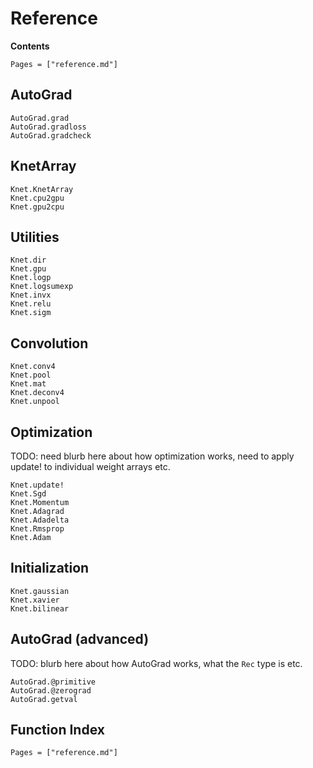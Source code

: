 # Reference

**Contents**

```@contents
Pages = ["reference.md"]
```

## AutoGrad

```@docs
AutoGrad.grad
AutoGrad.gradloss
AutoGrad.gradcheck
```

## KnetArray

```@docs
Knet.KnetArray
Knet.cpu2gpu
Knet.gpu2cpu
```

## Utilities

```@docs
Knet.dir
Knet.gpu
Knet.logp
Knet.logsumexp
Knet.invx
Knet.relu
Knet.sigm
```

## Convolution

```@docs
Knet.conv4
Knet.pool
Knet.mat
Knet.deconv4
Knet.unpool
```

## Optimization

TODO: need blurb here about how optimization works, need to apply update! to individual weight arrays etc.

```@docs
Knet.update!
Knet.Sgd
Knet.Momentum
Knet.Adagrad
Knet.Adadelta
Knet.Rmsprop
Knet.Adam
```

## Initialization

```@docs
Knet.gaussian
Knet.xavier
Knet.bilinear
```

## AutoGrad (advanced)

TODO: blurb here about how AutoGrad works, what the `Rec` type is etc.

```@docs
AutoGrad.@primitive
AutoGrad.@zerograd
AutoGrad.getval
```

## Function Index

```@index
Pages = ["reference.md"]
```

